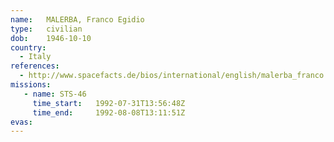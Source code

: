 ```yaml
---
name:	MALERBA, Franco Egidio
type:	civilian
dob:	1946-10-10
country:
  - Italy
references:
  - http://www.spacefacts.de/bios/international/english/malerba_franco.htm
missions:
   - name: STS-46
     time_start:   1992-07-31T13:56:48Z
     time_end:     1992-08-08T13:11:51Z
evas:
---
```

